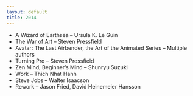 ```yaml
---
layout: default
title: 2014
---
```


* A Wizard of Earthsea – Ursula K. Le Guin
* The War of Art – Steven Pressfield
* Avatar: The Last Airbender, the Art of the Animated Series – Multiple authors
* Turning Pro – Steven Pressfield
* Zen Mind, Beginner’s Mind – Shunryu Suzuki
* Work –&nbsp;Thich Nhat Hanh
* Steve Jobs – Walter Isaacson
* Rework – Jason Fried, David Heinemeier Hansson

